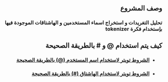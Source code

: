 <div dir="rtl">
  
  ##  وصف المشروع
  ### تحليل التغريدات و استخراج اسماء المستخدمين و الهاشتاقات الموجودة فيها بإستخدام فكرة tokenizer
  ##  كيف يتم استخدام @ و # بالطريقة الصحيحة

- ### [الشروط تويتر لاستخدام اسم المستخدم (@) بالطريقة الصحيحة](https://help.twitter.com/en/managing-your-account/twitter-username-rules)
- ### [الشروط تويتر لاستخدام الهاشتاق (#) بالطريقة الصحيحة](https://help.twitter.com/en/using-twitter/replies-not-showing-up-and-hashtag-problems)


  </div>
